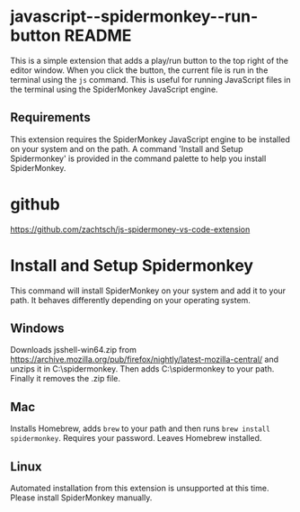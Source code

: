 # javascript--spidermonkey--run-button README

This is a simple extension that adds a play/run button to the top right of the editor window. When you click the button, the current file is run in the terminal using the `js` command. This is useful for running JavaScript files in the terminal using the SpiderMonkey JavaScript engine.

## Requirements
This extension requires the SpiderMonkey JavaScript engine to be installed on your system and on the path. A command 'Install and Setup Spidermonkey' is provided in the command palette to help you install SpiderMonkey.

# github
https://github.com/zachtsch/js-spidermoney-vs-code-extension

# Install and Setup Spidermonkey

This command will install SpiderMonkey on your system and add it to your path.  It behaves differently depending on your operating system.

## Windows
Downloads jsshell-win64.zip from https://archive.mozilla.org/pub/firefox/nightly/latest-mozilla-central/ and unzips it in C:\spidermonkey.  Then adds C:\spidermonkey to your path. Finally it removes the .zip file.

## Mac
Installs Homebrew, adds `brew` to your path and then runs `brew install spidermonkey`.  Requires your password.  Leaves Homebrew installed.

## Linux
Automated installation from this extension is unsupported at this time. Please install SpiderMonkey manually. 